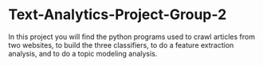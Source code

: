 # Text-Analytics-Project-Group-2
In this project you will find the python programs used to crawl articles from two websites, to build the three classifiers, to do a feature extraction analysis, and to do a topic modeling analysis.
